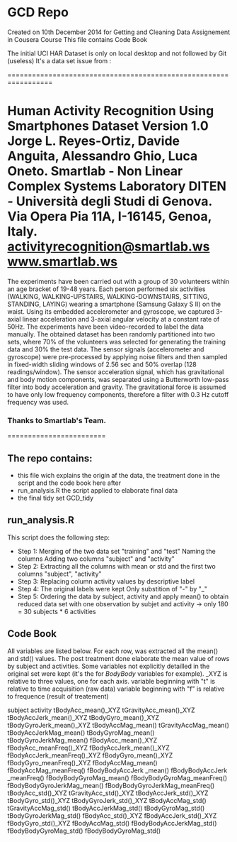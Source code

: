 # GCD Repo 
 Created on 10th December 2014 for Getting and Cleaning Data Assignement in Cousera Course
 This file contains Code Book
 
The initial UCI HAR Dataset is only on local desktop and not followed by Git (useless)
 It's a data set issue from :
 
 =================================================================
 
 Human Activity Recognition Using Smartphones Dataset Version 1.0
 Jorge L. Reyes-Ortiz, Davide Anguita, Alessandro Ghio, Luca Oneto.
 Smartlab - Non Linear Complex Systems Laboratory
 DITEN - Università degli Studi di Genova.
 Via Opera Pia 11A, I-16145, Genoa, Italy.
 activityrecognition@smartlab.ws
 www.smartlab.ws
 ==================================================================

 The experiments have been carried out with a group of 30 volunteers within an age bracket of 19-48 years.
 Each person performed six activities (WALKING, WALKING-UPSTAIRS, WALKING-DOWNSTAIRS, SITTING, STANDING,
 LAYING) wearing a smartphone (Samsung Galaxy S II) on the waist.
 Using its embedded accelerometer and gyroscope, we captured 3-axial linear acceleration and 3-axial angular
 velocity at a constant rate of 50Hz.
 The experiments have been video-recorded to label the data manually.
 The obtained dataset has been randomly partitioned into two sets, where 70% of the volunteers was selected for
 generating the training data and 30% the test data. 
 The sensor signals (accelerometer and gyroscope) were pre-processed by applying noise filters and then sampled in
 fixed-width sliding windows of 2.56 sec and 50% overlap (128 readings/window). The sensor acceleration signal, which
 has gravitational and body motion components, was separated using a Butterworth low-pass filter
 into body acceleration and gravity. The gravitational force is assumed to have only low frequency components,
 therefore a filter with 0.3 Hz cutoff frequency was used.
 
### Thanks to Smartlab's Team.
 ========================

## The repo contains:

- this file wich explains the origin af the data, the treatment done in the script and the code book here after
- run_analysis.R the script applied to elaborate final data 
- the final tidy set GCD_tidy

## run_analysis.R 

This script does the following step:
- Step 1:
Merging of the two data set "training" and "test"
Naming the columns
Adding two columns "subject" and "activity"
- Step 2:
Extracting all the columns with mean or std and the first two columns "subject", "activity" 
- Step 3:
Replacing column activity values by descriptive label
- Step 4:
The original labels were kept
Only substition of "-" by "_"
- Step 5:
Ordering the data by subject, activity 
and apply mean() to obtain reduced data set with one observation by subjet and activity
-> only 180 = 30 subjects * 6 activities 

## Code Book
All variables are listed below. For each row, was extracted all the mean() and std() values.
The post treatment done elaborate the mean value of rows by subject and activities.
Some variables not explicitly detailled in the original set were kept (it's the for *BodyBody* variables for example).
_XYZ is relative to three values, one for each axis.
variable beginning with "t" is relative to time acquisition (raw data)
variable beginning with "f" is relative to frequence (result of treatement)

subject
activity
tBodyAcc_mean()_XYZ
tGravityAcc_mean()_XYZ
tBodyAccJerk_mean()_XYZ 
tBodyGyro_mean()_XYZ
tBodyGyroJerk_mean()_XYZ
tBodyAccMag_mean() 
tGravityAccMag_mean() 
tBodyAccJerkMag_mean() 
tBodyGyroMag_mean() 
tBodyGyroJerkMag_mean()
fBodyAcc_mean()_XYZ
fBodyAcc_meanFreq()_XYZ
fBodyAccJerk_mean()_XYZ
fBodyAccJerk_meanFreq()_XYZ
fBodyGyro_mean()_XYZ
fBodyGyro_meanFreq()_XYZ
fBodyAccMag_mean()
fBodyAccMag_meanFreq()
fBodyBodyAccJerk	_mean()
fBodyBodyAccJerk	_meanFreq()
fBodyBodyGyroMag_mean()
fBodyBodyGyroMag_meanFreq()
fBodyBodyGyroJerkMag_mean()
fBodyBodyGyroJerkMag_meanFreq()
tBodyAcc_std()_XYZ
tGravityAcc_std()_XYZ
tBodyAccJerk_std()_XYZ
tBodyGyro_std()_XYZ
tBodyGyroJerk_std()_XYZ
tBodyAccMag_std()
tGravityAccMag_std()
tBodyAccJerkMag_std()
tBodyGyroMag_std()
tBodyGyroJerkMag_std()
fBodyAcc_std()_XYZ
fBodyAccJerk_std()_XYZ
fBodyGyro_std()_XYZ
fBodyAccMag_std()
fBodyBodyAccJerkMag_std()
fBodyBodyGyroMag_std()
fBodyBodyGyroMag_std()
